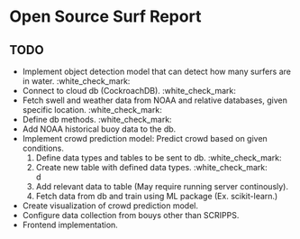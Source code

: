 <h1>Open Source Surf Report</h1>
<h2>TODO</h2>
<ul>
    <li>Implement object detection model that can detect how many surfers are in water. :white_check_mark:</li>
    <li>Connect to cloud db (CockroachDB). :white_check_mark:</li>
    <li>Fetch swell and weather data from NOAA and relative databases, given specific location. :white_check_mark:</li>
    <li>Define db methods. :white_check_mark:</li>
    <li>Add NOAA historical buoy data to the db.</li>
    <li>Implement crowd prediction model: Predict crowd based on given conditions. 
        <ol>
            <li>Define data types and tables to be sent to db. :white_check_mark:</li>
            <li>Create new table with defined data types. :white_check_mark:</li>d
            <li>Add relevant data to table (May require running server continously).</li>
            <li>Fetch data from db and train using ML package (Ex. scikit-learn.)</li>
        </ol>
    </li>
    <li>Create visualization of crowd prediction model.</li>
    <li>Configure data collection from bouys other than SCRIPPS.</li>
    <li>Frontend implementation.</li>
</ul>
